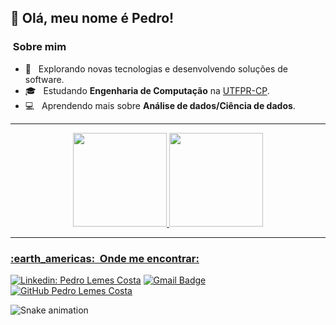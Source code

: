 ## 💜 Olá, meu nome é <strong>Pedro!</strong>

<h3> &nbsp;Sobre mim </h3>

- 🤔 &nbsp; Explorando novas tecnologias e desenvolvendo soluções de software.
- 🎓 &nbsp; Estudando **Engenharia de Computação** na <a href="link da sua faculdade">UTFPR-CP</a>.
- 💻 &nbsp; Aprendendo mais sobre **Análise de dados/Ciência de dados**.

----

<div align="center">
  <a href="https://github.com/PedroLC000">
  <img height="150em" src="https://github-readme-stats.vercel.app/api?username=PedroLC000&show_icons=true&theme=dark&include_all_commits=true&count_private=true"/>
  <img height="150em" src="https://github-readme-stats.vercel.app/api/top-langs/?username=PedroLC000&layout=compact&langs_count=7&theme=dark"/>
</div>

---

<h3> :earth_americas: &nbsp;Onde me encontrar: </h3> 

[![Linkedin: Pedro Lemes Costa](https://img.shields.io/badge/-PedroLemesCosta-blue?style=flat-square&logo=Linkedin&logoColor=white&link=https://www.linkedin.com/in/pedro-lemes-costa-852790200/)](https://www.linkedin.com/in/pedro-lemes-costa-852790200/)
[![Gmail Badge](https://img.shields.io/badge/-pedro.lemes2001@gmail.com-006bed?style=flat-square&logo=Gmail&logoColor=white&link=mailto:pedro.lemes2001@gmail.com)](mailto:pedro.lemes2001@gmail.com)
[![GitHub Pedro Lemes Costa]( https://img.shields.io/github/followers/PedroLC000?label=follow&style=social)](https://github.com/PedroLC000)
  
![Snake animation](https://github.com/PedroLC000/PedroLC000/blob/output/github-contribution-grid-snake.svg)

